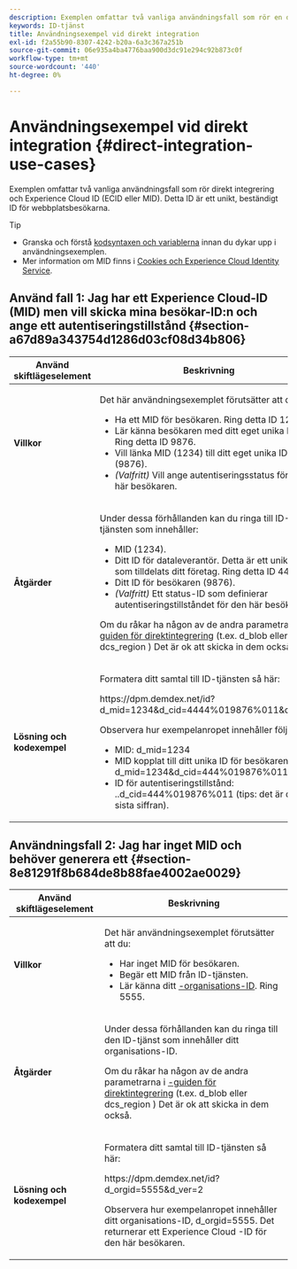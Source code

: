 ```yaml
---
description: Exemplen omfattar två vanliga användningsfall som rör en direkt integrering och Experience Cloud ID (MID). MID är ett unikt, beständigt ID för webbplatsens besökare.
keywords: ID-tjänst
title: Användningsexempel vid direkt integration
exl-id: f2a55b90-8307-4242-b20a-6a3c367a251b
source-git-commit: 06e935a4ba4776baa900d3dc91e294c92b873c0f
workflow-type: tm+mt
source-wordcount: '440'
ht-degree: 0%

---
```


# Användningsexempel vid direkt integration {#direct-integration-use-cases}

Exemplen omfattar två vanliga användningsfall som rör direkt integrering och Experience Cloud ID (ECID eller MID). Detta ID är ett unikt, beständigt ID för webbplatsbesökarna.

>[!TIP]
>
>* Granska och förstå [kodsyntaxen och variablerna](../implementation-guides/direct-integration.md#concept-4cd3206a84bb4687af0b312ae09648b9) innan du dykar upp i användningsexemplen.
>* Mer information om MID finns i [Cookies och Experience Cloud Identity Service](../introduction/cookies.md).
>

## Använd fall 1: Jag har ett Experience Cloud-ID (MID) men vill skicka mina besökar-ID:n och ange ett autentiseringstillstånd {#section-a67d89a343754d1286d03cf08d34b806}

<table id="table_DA8840FCB51541109FE6DF20430E8924"> 
 <thead> 
  <tr> 
   <th colname="col1" class="entry"> Använd skiftlägeselement </th> 
   <th colname="col2" class="entry"> Beskrivning </th> 
  </tr> 
 </thead>
 <tbody> 
  <tr> 
   <td colname="col1"> <p> <b>Villkor</b> </p> </td> 
   <td colname="col2"> <p>Det här användningsexemplet förutsätter att du: </p> 
    <ul id="ul_F20231F83EE84889B78971A64E758757"> 
     <li id="li_20F3E96493724CD2BAF4B20AEE5CBF23">Ha ett MID för besökaren. Ring detta ID 1234. </li> 
     <li id="li_A358C58CC58C4FCBB7250F5ED108AA71">Lär känna besökaren med ditt eget unika ID. Ring detta ID 9876. </li> 
     <li id="li_D93CE7182EBE4927A5C7A0BF414C03BC">Vill länka MID (1234) till ditt eget unika ID (9876). </li> 
     <li id="li_4611146E56624C2AB647733487A3F046"> <i>(Valfritt)</i> Vill ange autentiseringsstatus för den här besökaren. </li> 
    </ul> </td> 
  </tr> 
  <tr> 
   <td colname="col1"> <p> <b>Åtgärder</b> </p> </td> 
   <td colname="col2"> <p>Under dessa förhållanden kan du ringa till ID-tjänsten som innehåller: </p> 
    <ul id="ul_9ECB1A65266644E89E949C57D202D5A4"> 
     <li id="li_10A6F5A9C54D44A08F4F2E405E6019E2">MID (1234). </li> 
     <li id="li_4869572B40E54C54B88A2474DAC475A8">Ditt ID för dataleverantör. Detta är ett unikt ID som tilldelats ditt företag. Ring detta ID 4444. </li> 
     <li id="li_05C8ED47488C4E289D84093127EC7B19">Ditt ID för besökaren (9876). </li> 
     <li id="li_3D1556AD18C843828A362CC604A9F76B"> <i>(Valfritt)</i> Ett status-ID som definierar autentiseringstillståndet för den här besökaren. </li> 
    </ul> <p>Om du råkar ha någon av de andra parametrarna i <a href="../implementation-guides/direct-integration.md#concept-4cd3206a84bb4687af0b312ae09648b9" format="dita" scope="local">-guiden för direktintegrering</a> (t.ex. <span class="codeph"> d_blob</span> eller <span class="codeph"> dcs_region </span>) Det är ok att skicka in dem också. </p> </td> 
  </tr> 
  <tr> 
   <td colname="col1"> <p> <b>Lösning och kodexempel</b> </p> </td> 
   <td colname="col2"> <p>Formatera ditt samtal till ID-tjänsten så här: </p> <p> <span class="codeph">https://dpm.demdex.net/id?d_mid=1234&amp;d_cid=4444%019876%011&amp;d_ver=2</span> </p> <p>Observera hur exempelanropet innehåller följande: </p> 
    <ul id="ul_0667FBFD8D3C46BDBD027F484691EC97"> 
     <li id="li_FAB1FAE703DB48D1A32EE72684028964">MID: <span class="codeph">d_mid=1234</span> </li> 
     <li id="li_C97B74FF444F4BB4B4A5CB1CBBE52249">MID kopplat till ditt unika ID för besökaren: <span class="codeph">d_mid=1234&amp;d_cid=444%019876%011</span> </li> 
     <li id="li_D428DBF765234DD78DDF152C5EE8AB69">ID för autentiseringstillstånd: <span class="codeph">..d_cid=444%019876%011</span> (tips: det är den sista siffran). </li> 
    </ul> </td> 
  </tr> 
 </tbody> 
</table>

## Användningsfall 2: Jag har inget MID och behöver generera ett {#section-8e81291f8b684de8b88fae4002ae0029}

<table id="table_666A92693F8A413096DF6A64770C1141"> 
 <thead> 
  <tr> 
   <th colname="col1" class="entry"> Använd skiftlägeselement </th> 
   <th colname="col2" class="entry"> Beskrivning </th> 
  </tr> 
 </thead>
 <tbody> 
  <tr> 
   <td colname="col1"> <p> <b>Villkor</b> </p> </td> 
   <td colname="col2"> <p>Det här användningsexemplet förutsätter att du: </p> 
    <ul id="ul_BF3BD821907B46A4B2EFA63146D35722"> 
     <li id="li_E658AE0671D14558B65FDD8992F25996">Har inget MID för besökaren. </li> 
     <li id="li_28A48BB3F71C4E4297F95A2D3E10AD7B">Begär ett MID från ID-tjänsten. </li> 
     <li id="li_E2C306B9308D41E5BFE2F23EF48F5A41">Lär känna ditt <a href="../reference/requirements.md#section-a02f537129a64ffbb690d5738d360c26" format="dita" scope="local">-organisations-ID</a>. Ring 5555. </li> 
    </ul> </td> 
  </tr> 
  <tr> 
   <td colname="col1"> <p> <b>Åtgärder</b> </p> </td> 
   <td colname="col2"> <p>Under dessa förhållanden kan du ringa till den ID-tjänst som innehåller ditt organisations-ID. </p> <p>Om du råkar ha någon av de andra parametrarna i <a href="../implementation-guides/direct-integration.md#concept-4cd3206a84bb4687af0b312ae09648b9" format="dita" scope="local">-guiden för direktintegrering</a> (t.ex. <span class="codeph"> d_blob</span> eller <span class="codeph"> dcs_region </span>) Det är ok att skicka in dem också. </p> </td> 
  </tr> 
  <tr> 
   <td colname="col1"> <p> <b>Lösning och kodexempel</b> </p> </td> 
   <td colname="col2"> <p>Formatera ditt samtal till ID-tjänsten så här: </p> <p> <span class="codeph">https://dpm.demdex.net/id?d_orgid=5555&amp;d_ver=2</span> </p> <p>Observera hur exempelanropet innehåller ditt organisations-ID, <span class="codeph">d_orgid=5555</span>. Det returnerar ett <span class="keyword"> Experience Cloud </span>-ID för den här besökaren. </p> </td> 
  </tr> 
 </tbody> 
</table>
